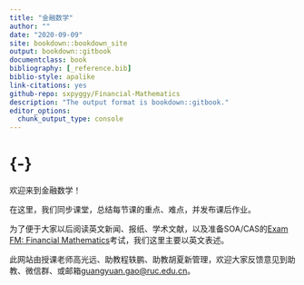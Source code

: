 ```yaml
--- 
title: "金融数学"
author: ""
date: "2020-09-09"
site: bookdown::bookdown_site
output: bookdown::gitbook
documentclass: book
bibliography: [_reference.bib]
biblio-style: apalike
link-citations: yes
github-repo: sxpyggy/Financial-Mathematics
description: "The output format is bookdown::gitbook."
editor_options: 
  chunk_output_type: console
---
```


# {-}

欢迎来到金融数学！

在这里，我们同步课堂，总结每节课的重点、难点，并发布课后作业。

为了便于大家以后阅读英文新闻、报纸、学术文献，以及准备SOA/CAS的[Exam FM: Financial Mathematics](https://www.soa.org/education/exam-req/edu-exam-fm-detail/)考试，我们这里主要以英文表述。

此网站由授课老师高光远、助教程轶鹏、助教胡夏新管理，欢迎大家反馈意见到助教、微信群、或邮箱<guangyuan.gao@ruc.edu.cn>。

